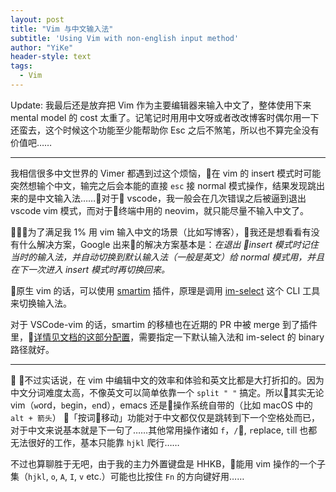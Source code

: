 ```yaml
---
layout: post
title: "Vim 与中文输入法"
subtitle: 'Using Vim with non-english input method'
author: "YiKe"
header-style: text
tags:
  - Vim
---
```


Update: 我最后还是放弃把 Vim 作为主要编辑器来输入中文了，整体使用下来 mental model 的 cost 太重了。记笔记时用用中文呀或者改改博客时偶尔用一下还蛮去，这个时候这个功能至少能帮助你 Esc 之后不煞笔，所以也不算完全没有价值吧……

---

我相信很多中文世界的 Vimer 都遇到过这个烦恼，在 vim 的 insert 模式时可能突然想输个中文，输完之后会本能的直接 `esc` 接 normal 模式操作，结果发现跳出来的是中文输入法……对于 vscode，我一般会在几次错误之后被逼到退出 vscode vim 模式，而对于终端中用的 neovim，就只能尽量不输入中文了。

为了满足我 1% 用 vim 输入中文的场景（比如写博客），我还是想看看有没有什么解决方案，Google 出来的解决方案基本是：*在退出 insert 模式时记住当时的输入法，并自动切换到默认输入法（一般是英文）给 normal 模式用，并且在下一次进入 insert 模式时再切换回来。*

原生 vim 的话，可以使用 [smartim](https://github.com/ybian/smartim) 插件，原理是调用 [im-select](https://github.com/daipeihust/im-select) 这个 CLI 工具来切换输入法。

对于 VSCode-vim 的话，smartim 的移植也在近期的 PR 中被 merge 到了插件里，[详情见文档的这部分配置]( https://github.com/VSCodeVim/Vim#use-im-select)，需要指定一下默认输入法和 im-select 的 binary 路径就好。

---

不过实话说，在 vim 中编辑中文的效率和体验和英文比都是大打折扣的。因为中文分词难度太高，不像英文可以简单依靠一个 `split " "` 搞定。所以其实无论 vim（`w`ord，`b`egin，`e`nd），emacs 还是操作系统自带的（比如 macOS 中的 `alt + 箭头`） 「按词移动」功能对于中文都仅仅是跳转到下一个空格处而已，对于中文来说基本就是下一句了……其他常用操作诸如 `f`，`/`, `r`eplace, `t`ill 也都无法很好的工作，基本只能靠 `hjkl` 爬行……

不过也算聊胜于无吧，由于我的主力外置键盘是 HHKB，能用 vim 操作的一个子集（`hjkl`, `o`, `A`, `I`, `v` etc.）可能也比按住 `Fn` 的方向键好用……
